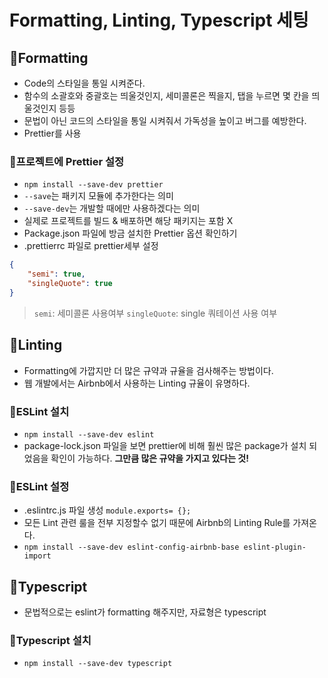 # Formatting, Linting, Typescript 세팅

## 📝Formatting
- Code의 스타일을 통일 시켜준다.
- 함수의 소괄호와 중괄호는 띄울것인지, 세미콜론은 찍을지, 탭을 누르면 몇 칸을 띄울것인지 등등
- 문법이 아닌 코드의 스타일을 통일 시켜줘서 가독성을 높이고 버그를 예방한다.
- Prettier를 사용
### 📕프로젝트에 Prettier 설정
- `npm install --save-dev prettier`
- `--save`는 패키지 모듈에 추가한다는 의미
- `--save-dev`는 개발할 때에만 사용하겠다는 의미
 - 실제로 프로젝트를 빌드 & 배포하면 해당 패키지는 포함 X
- Package.json 파일에 방금 설치한 Prettier 옵션 확인하기
- .prettierrc 파일로 prettier세부 설정
```json
{
    "semi": true,
    "singleQuote": true
}
```
> `semi`: 세미콜론 사용여부
> `singleQuote`: single 쿼테이션 사용 여부


## 📝Linting
- Formatting에 가깝지만 더 많은 규약과 규율을 검사해주는 방법이다.
- 웹 개발에서는 Airbnb에서 사용하는 Linting 규율이 유명하다.

### 📕ESLint 설치
- `npm install --save-dev eslint`
- package-lock.json 파일을 보면 prettier에 비해 훨씬 많은 package가 설치 되었음을 확인이 가능하다.
**그만큼 많은 규약을 가지고 있다는 것!**
### 📕ESLint 설정
- .eslintrc.js 파일 생성 `module.exports= {};`
- 모든 Lint 관련 룰을 전부 지정할수 없기 때문에 Airbnb의 Linting Rule를 가져온다.
- `npm install --save-dev eslint-config-airbnb-base eslint-plugin-import`

## 📝Typescript
- 문법적으로는 eslint가 formatting 해주지만, 자료형은 typescript
### 📕Typescript 설치
- `npm install --save-dev typescript`